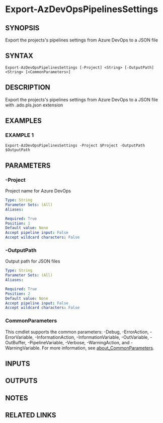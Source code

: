 # Export-AzDevOpsPipelinesSettings

## SYNOPSIS
Export the projects's pipelines settings from Azure DevOps to a JSON file

## SYNTAX

```
Export-AzDevOpsPipelinesSettings [-Project] <String> [-OutputPath] <String> [<CommonParameters>]
```

## DESCRIPTION
Export the projects's pipelines settings from Azure DevOps to a JSON file with .ado.pls.json extension

## EXAMPLES

### EXAMPLE 1
```
Export-AzDevOpsPipelinesSettings -Project $Project -OutputPath $OutputPath
```

## PARAMETERS

### -Project
Project name for Azure DevOps

```yaml
Type: String
Parameter Sets: (All)
Aliases:

Required: True
Position: 1
Default value: None
Accept pipeline input: False
Accept wildcard characters: False
```

### -OutputPath
Output path for JSON files

```yaml
Type: String
Parameter Sets: (All)
Aliases:

Required: True
Position: 2
Default value: None
Accept pipeline input: False
Accept wildcard characters: False
```

### CommonParameters
This cmdlet supports the common parameters: -Debug, -ErrorAction, -ErrorVariable, -InformationAction, -InformationVariable, -OutVariable, -OutBuffer, -PipelineVariable, -Verbose, -WarningAction, and -WarningVariable. For more information, see [about_CommonParameters](http://go.microsoft.com/fwlink/?LinkID=113216).

## INPUTS

## OUTPUTS

## NOTES

## RELATED LINKS
